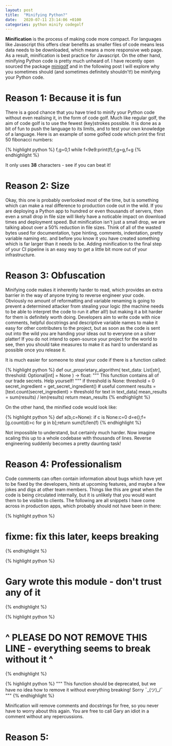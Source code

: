 ```yaml
---
layout: post
title:  "Minifying Python?"
date:   2020-07-11 23:14:06 +0100
categories: python minify codegolf
---
```


**Minification** is the process of making code more compact. For languages like Javascript this offers clear benefits 
as smaller files of code means less data needs to be downloaded, which means a more responsive web page. As a result, 
minification is best practice for Javascript. On the other hand, minifying Python code is pretty much unheard of. I have recently open sourced the package [minigolf][minigolf] and in the following post I will explore why you sometimes should (and sometimes definitely shouldn't!) be minifying your Python code.

# Reason 1: Because it is fun

There is a good chance that you have tried to minify your Python code without even realising it, in the form of code golf. Much like regular golf, the aim of code golf is to use the fewest (key)strokes possible. It is done as a bit of fun to push the language to its limits, and to test your own knowledge of a language. Here is an example of some golfed code
which print the first 50 fibonacci numbers:

{% highlight python %}
f,g=0,1
while f<9e9:print(f);f,g=g,f+g
{% endhighlight %}

It only uses **38** characters - see if you can beat it!


# Reason 2: Size

Okay, this one is probably overlooked most of the time, but is something which can make a real difference to production code out in the wild. If you are deploying a Python app to hundred or even thousands of servers, then even a small drop in file size will likely have a noticable impact on download times and deployment speed. But minification isn't just a small drop, we are talking about over a 50% reduction in file sizes. Think of all of the wasted bytes used for documentation, type hinting, comments, indentation, pretty variable naming etc. and before you know it you have created something which is far larger than it needs to be. Adding minification to the final step of your CI pipeline is an easy way to get a little bit more out of your infrastructure.

# Reason 3: Obfuscation

Minifying code makes it inherently harder to read, which provides an extra barrier in the way of anyone trying to reverse engineer your code. Obviously no amount of reformatting and variable renaming is going to prevent a determined attacker from stealing your logic (the machine needs to be able to interpret the code to run it after all!) but making it a bit harder for them is definitely worth doing. Developers aim to write code with nice comments, helpful docstrings and descriptive variable names to make it easy for other contributers to the project, but as soon as the code is sent out into the wild you are handing your ideas out to everyone on a silver platter! If you do not intend to open-source your project for the world to see, then you should take measures to make it as hard to understand as possible once you release it.

It is much easier for someone to steal your code if there is a function called:

{% highlight python %}
def our_proprietary_algorithm(
    text_data: List[str], threshold: Optional[int] = None
) -> float:
    """
    This function contains all of our trade secrets.
    Help yourself!
    """
    if threshold is None:
        threshold = 0
    secret_ingredient = get_secret_ingredient()  # useful comment
    results = [text.count(secret_ingredient) > threshold for text in text_data]
    mean_results = sum(results) / len(results)
    return mean_results
{% endhighlight %}

On the other hand, the minified code would look like:

{% highlight python %}
def a(b,c=None):
 if c is None:c=0
 d=e();f=[g.count(d)>c for g in b];return sum(f)/len(f)
{% endhighlight %}

Not impossible to understand, but certainly much harder. Now imagine scaling this up to a whole codebase with thousands of lines. Reverse engineering suddenly becomes a pretty daunting task!

# Reason 4: Professionalism

Code comments can often contain information about bugs which have yet to be fixed by the developers, hints at upcoming features, and maybe a few jokes and digs at other team members. Things like this are great when the code is being circulated internally, but it is unlikely that you would want them to be visible to clients. The following are all snippets I have come across in production apps, which probably should not have been in there:

{% highlight python %}
# fixme: fix this later, keeps breaking
{% endhighlight %}

{% highlight python %}
# Gary wrote this module - don't trust any of it
{% endhighlight %}

{% highlight python %}
# ^ PLEASE DO NOT REMOVE THIS LINE - everything seems to break without it ^
{% endhighlight %}

{% highlight python %}
"""
This function should be deprecated, but we have no idea how to 
remove it without everything breaking! Sorry ¯\_(ツ)_/¯
"""
{% endhighlight %}

Minification will remove comments and docstrings for free, so you never have to worry about this again. You are free to call Gary an idiot in a comment without any repercussions.


# Reason 5: 



[minigolf]: https://github.com/lrjball/minigolf
